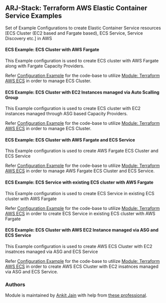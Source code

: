 ## ARJ-Stack: Terraform AWS Elastic Container Service Examples

Set of Example Configurations to create Elastic Container Service resources [ECS Cluster (EC2 based and Fargate based), ECS Service, Service Discovery etc.] in AWS

#### ECS Example: ECS Cluster with AWS Fargate

This Example configuration is used to create ECS cluster with AWS Fargate along with Fargate Capacity Providers.

Refer [Configuration Example](https://github.com/ankit-jn/terraform-aws-examples/tree/main/aws-ecs/cluster-fargate) for the code-base to utilize [Module: Terraform AWS ECS](https://github.com/ankit-jn/terraform-aws-ecs) in order to manage ECS Cluster.

#### ECS Example: ECS Cluster with EC2 Instances managed via Auto Scalling Group

This Example configuration is used to create ECS cluster with EC2 instances managed through ASG based Capacity Providers.

Refer [Configuration Example](https://github.com/ankit-jn/terraform-aws-examples/tree/main/aws-ecs/cluster-ec2) for the code-base to utilize [Module: Terraform AWS ECS](https://github.com/ankit-jn/terraform-aws-ecs) in order to manage ECS Cluster.

#### ECS Example: ECS Cluster with AWS Fargate and ECS Service

This Example configuration is used to create AWS Fargate ECS Cluster and ECS Service

Refer [Configuration Example](https://github.com/ankit-jn/terraform-aws-examples/tree/main/aws-ecs/cluster-with-service-fargate) for the code-base to utilize [Module: Terraform AWS ECS](https://github.com/ankit-jn/terraform-aws-ecs) in order to manage AWS Fargate ECS Cluster and ECS Service.

#### ECS Example: ECS Service with existing ECS cluster with AWS Fargate

This Example configuration is used to create ECS Service in existing ECS cluster with AWS Fargate

Refer [Configuration Example](https://github.com/ankit-jn/terraform-aws-examples/tree/main/aws-ecs/service-with-existing-cluster-fargate) for the code-base to utilize [Module: Terraform AWS ECS](https://github.com/ankit-jn/terraform-aws-ecs) in order to create ECS Service in existing ECS cluster with AWS Fargate

#### ECS Example: ECS Cluster with AWS EC2 Instance managed via ASG and ECS Service

This Example configuration is used to create AWS ECS Cluster with EC2 insatnces managed via ASG and ECS Service

Refer [Configuration Example](https://github.com/ankit-jn/terraform-aws-examples/tree/main/aws-ecs/cluster-with-service-ec2) for the code-base to utilize [Module: Terraform AWS ECS](https://github.com/ankit-jn/terraform-aws-ecs) in order to create AWS ECS Cluster with EC2 insatnces managed via ASG and ECS Service.

### Authors

Module is maintained by [Ankit Jain](https://github.com/ankit-jn) with help from [these professional](https://github.com/ankit-jn/terraform-aws-examples/graphs/contributors).